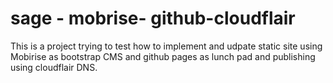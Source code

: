 # sage - mobrise- github-cloudflair
This is a project trying to test how to implement and udpate static site using Mobirise as bootstrap CMS and github pages as lunch pad and publishing using cloudflair DNS.  
